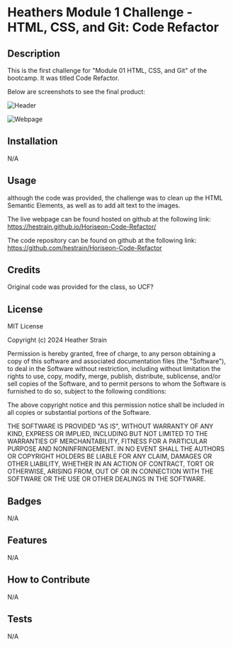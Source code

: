 # Heathers Module 1 Challenge - HTML, CSS, and Git: Code Refactor

## Description
This is the first challenge for "Module 01 HTML, CSS, and Git" of the bootcamp. It was titled Code Refactor.

Below are screenshots to see the final product: 

![Header](./images/horiseon-header-screencap.png)

![Webpage](/images/horiseon-header-screencap.png)




## Installation

N/A

## Usage

although the code was provided, the challenge was to clean up the HTML Semantic Elements, as well as to add alt text to the images. 

The live webpage can be found hosted on github at the following link: https://hestrain.github.io/Horiseon-Code-Refactor/

The code repository can be found on github at the following link: https://github.com/hestrain/Horiseon-Code-Refactor

## Credits

Original code was provided for the class, so UCF?

## License
MIT License

Copyright (c) 2024 Heather Strain

Permission is hereby granted, free of charge, to any person obtaining a copy
of this software and associated documentation files (the "Software"), to deal
in the Software without restriction, including without limitation the rights
to use, copy, modify, merge, publish, distribute, sublicense, and/or sell
copies of the Software, and to permit persons to whom the Software is
furnished to do so, subject to the following conditions:

The above copyright notice and this permission notice shall be included in all
copies or substantial portions of the Software.

THE SOFTWARE IS PROVIDED "AS IS", WITHOUT WARRANTY OF ANY KIND, EXPRESS OR
IMPLIED, INCLUDING BUT NOT LIMITED TO THE WARRANTIES OF MERCHANTABILITY,
FITNESS FOR A PARTICULAR PURPOSE AND NONINFRINGEMENT. IN NO EVENT SHALL THE
AUTHORS OR COPYRIGHT HOLDERS BE LIABLE FOR ANY CLAIM, DAMAGES OR OTHER
LIABILITY, WHETHER IN AN ACTION OF CONTRACT, TORT OR OTHERWISE, ARISING FROM,
OUT OF OR IN CONNECTION WITH THE SOFTWARE OR THE USE OR OTHER DEALINGS IN THE
SOFTWARE.


## Badges
N/A

## Features

N/A

## How to Contribute

N/A

## Tests

N/A